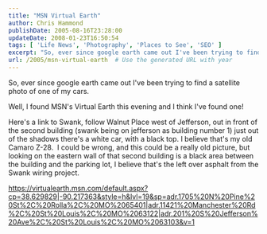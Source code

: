 ```yaml
---
title: "MSN Virtual Earth"
author: Chris Hammond
publishDate: 2005-08-16T23:28:00
updateDate: 2008-01-23T16:50:54
tags: [ 'Life News', 'Photography', 'Places to See', 'SEO' ]
excerpt: "So, ever since google earth came out I've been trying to find a satellite photo of one of my cars. Well, I found MSN's Virtual Earth this evening and I think I've found one! Here's a link to Swank, follow Walnut Place west of Jefferson, out in front of the second building (swank being on jefferson as building number 1) just out of the shadows&nbsp;there's a white car, with a black top. I believe that's my old Camaro Z-28.&nbsp; I could be wrong, and this could be a really old picture, but looking on the eastern wall of that second building is a black area between the building and the parking lot, I believe that's the left over asphalt from the Swank wiring..."
url: /2005/msn-virtual-earth  # Use the generated URL with year
---
```

<P>So, ever since google earth came out I've been trying to find a satellite photo of one of my cars.</P> <P>Well, I found MSN's Virtual Earth this evening and I think I've found one!</P> <P>Here's a link to Swank, follow Walnut Place west of Jefferson, out in front of the second building (swank being on jefferson as building number 1) just out of the shadows&nbsp;there's a white car, with a black top. I believe that's my old Camaro Z-28.&nbsp; I could be wrong, and this could be a really old picture, but looking on the eastern wall of that second building is a black area between the building and the parking lot, I believe that's the left over asphalt from the Swank wiring project.</P> <P><A href="https://virtualearth.msn.com/default.aspx?cp=38.629829|-90.217363&amp;style=h&amp;lvl=19&amp;sp=adr.1705%20N%20Pine%20St%2C%20Rolla%2C%20MO%2065401|adr.11421%20Manchester%20Rd%2C%20St%20Louis%2C%20MO%2063122|adr.201%20S%20Jefferson%20Ave%2C%20St%20Louis%2C%20MO%2063103&amp;v=1">https://virtualearth.msn.com/default.aspx?cp=38.629829|-90.217363&amp;style=h&amp;lvl=19&amp;sp=adr.1705%20N%20Pine%20St%2C%20Rolla%2C%20MO%2065401|adr.11421%20Manchester%20Rd%2C%20St%20Louis%2C%20MO%2063122|adr.201%20S%20Jefferson%20Ave%2C%20St%20Louis%2C%20MO%2063103&amp;v=1</A></P>
